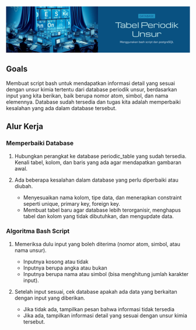 ![Cover](https://github.com/dipintoo/periodic-table_database/blob/main/Cover2.jpg)

## Goals  

Membuat script bash untuk mendapatkan informasi detail yang sesuai dengan unsur kimia tertentu dari database periodik unsur, berdasarkan input yang kita berikan, baik berupa nomor atom, simbol, dan nama elemennya. Database sudah tersedia dan tugas kita adalah memperbaiki kesalahan yang ada dalam database tersebut.

## Alur Kerja

### Memperbaiki Database

1. Hubungkan perangkat ke database periodic_table yang sudah tersedia. Kenali tabel, kolom, dan baris yang ada agar mendapatkan gambaran awal.
2. Ada beberapa kesalahan dalam database yang perlu diperbaiki atau diubah.

   - Menyesuaikan nama kolom, tipe data, dan menerapkan constraint seperti unique, primary key, foreign key.
   - Membuat tabel baru agar database lebih terorganisir, menghapus tabel dan kolom yang tidak dibutuhkan, dan mengupdate data.
  
### Algoritma Bash Script
  
1. Memeriksa dulu input yang boleh diterima (nomor atom, simbol, atau nama unsur).

   - Inputnya kosong atau tidak
   - Inputnya berupa angka atau bukan
   - Inputnya berupa nama atau simbol (bisa menghitung jumlah karakter input).

2. Setelah input sesuai, cek database apakah ada data yang berkaitan dengan input yang diberikan.

   - Jika tidak ada, tampilkan pesan bahwa informasi tidak tersedia
   - Jika ada, tampilkan informasi detail yang sesuai dengan unsur kimia tersebut.

